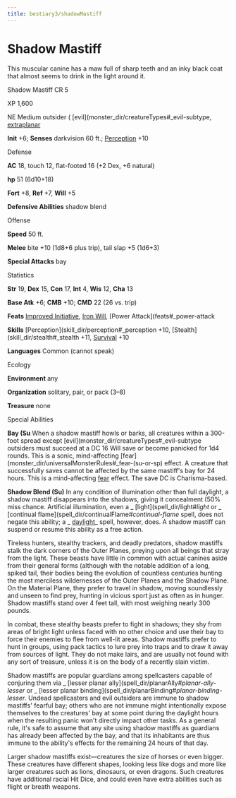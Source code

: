 ```yaml
---
title: bestiary3/shadowMastiff
---
```

# Shadow Mastiff

This muscular canine has a maw full of sharp teeth and an inky black coat that almost seems to drink in the light around it.

Shadow Mastiff CR 5

XP 1,600

NE Medium outsider ( [evil](monster_dir/creatureTypes#_evil-subtype, [extraplanar](monster_dir/creatureTypes#_extraplanar-subtype)

**Init** +6; **Senses** darkvision 60 ft.; [Perception](skill_dir/perception#_perception) +10

Defense

**AC** 18, touch 12, flat-footed 16 (+2 Dex, +6 natural)

**hp** 51 (6d10+18)

**Fort** +8, **Ref** +7, **Will** +5

**Defensive Abilities** shadow blend

Offense

**Speed** 50 ft.

**Melee** bite +10 (1d8+6 plus trip), tail slap +5 (1d6+3)

**Special Attacks** bay

Statistics

**Str** 19, **Dex** 15, **Con** 17, **Int** 4, **Wis** 12, **Cha** 13

**Base Atk** +6; **CMB** +10; **CMD** 22 (26 vs. trip)

**Feats** [Improved Initiative](feats#_improved-initiative), [Iron Will](feats#_iron-will), [Power Attack](feats#_power-attack

**Skills** [Perception](skill_dir/perception#_perception +10, [Stealth](skill_dir/stealth#_stealth +11, [Survival](skill_dir/survival#_survival) +10

**Languages** Common (cannot speak)

Ecology

**Environment** any

**Organization** solitary, pair, or pack (3–8)

**Treasure** none

Special Abilities

**Bay (Su** When a shadow mastiff howls or barks, all creatures within a 300-foot spread except [evil](monster_dir/creatureTypes#_evil-subtype outsiders must succeed at a DC 16 Will save or become panicked for 1d4 rounds. This is a sonic, mind-affecting [fear](monster_dir/universalMonsterRules#_fear-(su-or-sp) effect. A creature that successfully saves cannot be affected by the same mastiff's bay for 24 hours. This is a mind-affecting [fear](monster_dir/universalMonsterRules#_fear-(su-or-sp)) effect. The save DC is Charisma-based.

**Shadow Blend (Su)** In any condition of illumination other than full daylight, a shadow mastiff disappears into the shadows, giving it concealment (50% miss chance. Artificial illumination, even a _ [light](spell_dir/light#_light_ or _ [continual flame](spell_dir/continualFlame#_continual-flame_ spell, does not negate this ability; a _ [daylight](spell_dir/daylight#_daylight)_ spell, however, does. A shadow mastiff can suspend or resume this ability as a free action.

Tireless hunters, stealthy trackers, and deadly predators, shadow mastiffs stalk the dark corners of the Outer Planes, preying upon all beings that stray from the light. These beasts have little in common with actual canines aside from their general forms (although with the notable addition of a long, spiked tail, their bodies being the evolution of countless centuries hunting the most merciless wildernesses of the Outer Planes and the Shadow Plane. On the Material Plane, they prefer to travel in shadow, moving soundlessly and unseen to find prey, hunting in vicious sport just as often as in hunger. Shadow mastiffs stand over 4 feet tall, with most weighing nearly 300 pounds.

In combat, these stealthy beasts prefer to fight in shadows; they shy from areas of bright light unless faced with no other choice and use their bay to force their enemies to flee from well-lit areas. Shadow mastiffs prefer to hunt in groups, using pack tactics to lure prey into traps and to draw it away from sources of light. They do not make lairs, and are usually not found with any sort of treasure, unless it is on the body of a recently slain victim.

Shadow mastiffs are popular guardians among spellcasters capable of conjuring them via _ [lesser planar ally](spell_dir/planarAlly#_planar-ally-lesser_ or _ [lesser planar binding](spell_dir/planarBinding#_planar-binding-lesser_. Undead spellcasters and evil outsiders are immune to shadow mastiffs' fearful bay; others who are not immune might intentionally expose themselves to the creatures' bay at some point during the daylight hours when the resulting panic won't directly impact other tasks. As a general rule, it's safe to assume that any site using shadow mastiffs as guardians has already been affected by the bay, and that its inhabitants are thus immune to the ability's effects for the remaining 24 hours of that day.

Larger shadow mastiffs exist—creatures the size of horses or even bigger. These creatures have different shapes, looking less like dogs and more like larger creatures such as lions, dinosaurs, or even dragons. Such creatures have additional racial Hit Dice, and could even have extra abilities such as flight or breath weapons.

